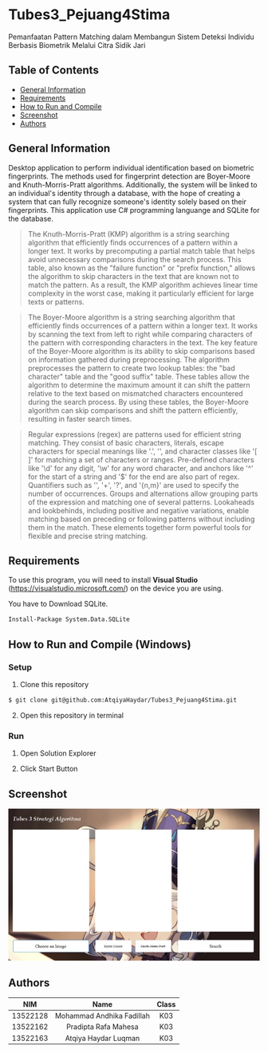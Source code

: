 # Tubes3_Pejuang4Stima
Pemanfaatan Pattern Matching dalam Membangun Sistem Deteksi Individu Berbasis Biometrik Melalui Citra Sidik Jari

## **Table of Contents**
* [General Information](#general-information)
* [Requirements](#requirements)
* [How to Run and Compile](#how-to-run-and-compile)
* [Screenshot](#screenshot)
* [Authors](#authors)

## **General Information**
Desktop application to perform individual identification based on biometric fingerprints. The methods used for fingerprint detection are Boyer-Moore and Knuth-Morris-Pratt algorithms. Additionally, the system will be linked to an individual's identity through a database, with the hope of creating a system that can fully recognize someone's identity solely based on their fingerprints. This application use C# programming languange and SQLite for the database.

>The Knuth-Morris-Pratt (KMP) algorithm is a string searching algorithm that efficiently finds occurrences of a pattern within a longer text. It works by precomputing a partial match table that helps avoid unnecessary comparisons during the search process. This table, also known as the "failure function" or "prefix function," allows the algorithm to skip characters in the text that are known not to match the pattern. As a result, the KMP algorithm achieves linear time complexity in the worst case, making it particularly efficient for large texts or patterns.

>The Boyer-Moore algorithm is a string searching algorithm that efficiently finds occurrences of a pattern within a longer text. It works by scanning the text from left to right while comparing characters of the pattern with corresponding characters in the text. The key feature of the Boyer-Moore algorithm is its ability to skip comparisons based on information gathered during preprocessing.
The algorithm preprocesses the pattern to create two lookup tables: the "bad character" table and the "good suffix" table. These tables allow the algorithm to determine the maximum amount it can shift the pattern relative to the text based on mismatched characters encountered during the search process. By using these tables, the Boyer-Moore algorithm can skip comparisons and shift the pattern efficiently, resulting in faster search times.

>Regular expressions (regex) are patterns used for efficient string matching. They consist of basic characters, literals, escape characters for special meanings like '.', '', and character classes like '[ ]' for matching a set of characters or ranges. Pre-defined characters like '\d' for any digit, '\w' for any word character, and anchors like '^' for the start of a string and '$' for the end are also part of regex. Quantifiers such as '', '+', '?', and '{n,m}' are used to specify the number of occurrences. Groups and alternations allow grouping parts of the expression and matching one of several patterns. Lookaheads and lookbehinds, including positive and negative variations, enable matching based on preceding or following patterns without including them in the match. These elements together form powerful tools for flexible and precise string matching.

## **Requirements**
To use this program, you will need to install **Visual Studio** (https://visualstudio.microsoft.com/) on the device you are using.

You have to Download SQLite.
```bash
Install-Package System.Data.SQLite
```

## **How to Run and Compile (Windows)**
### **Setup**
1. Clone this repository <br>
```sh 
$ git clone git@github.com:AtqiyaHaydar/Tubes3_Pejuang4Stima.git
```
2. Open this repository in terminal

### **Run**
1. Open Solution Explorer

2. Click Start Button

## **Screenshot**
<img src="Stime/Properties/home.jpg"> 



## **Authors**

| **NIM**  |       **Name**        | **Class**  |       
| :------: | :-------------------: | :------:   | 
| 13522128 |    Mohammad Andhika Fadillah   | K03
| 13522162 |  Pradipta Rafa Mahesa | K03
| 13522163 |      Atqiya Haydar Luqman    | K03